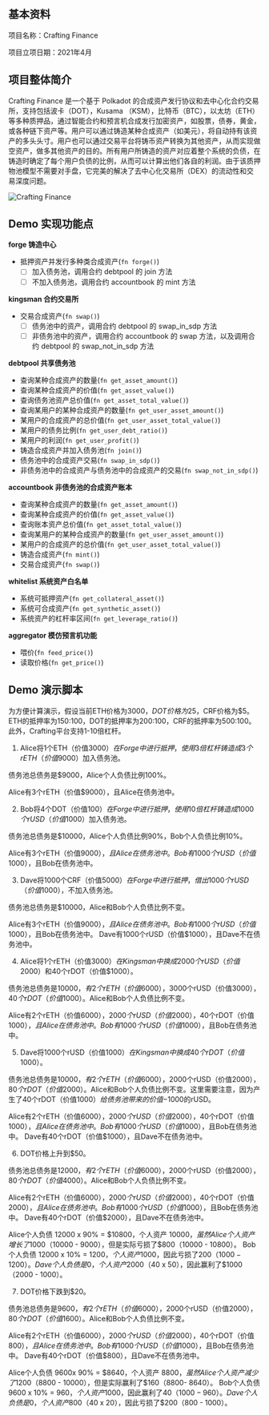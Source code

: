 ## 基本资料

项目名称：Crafting Finance

项目立项日期：2021年4月

## 项目整体简介
Crafting Finance 是一个基于 Polkadot 的合成资产发行协议和去中心化合约交易所，支持包括波卡（DOT），Kusama （KSM），比特币（BTC），以太坊（ETH）等多种质押品，通过智能合约和预言机合成发行加密资产，如股票，债券，黄金，或各种链下资产等。用户可以通过铸造某种合成资产（如美元），将自动持有该资产的多头头寸。用户也可以通过交易平台将铸币资产转换为其他资产，从而实现做空资产，做多其他资产的目的。所有用户所铸造的资产对应着整个系统的负债，在铸造时确定了每个用户负债的比例，从而可以计算出他们各自的利润。由于该质押物池模型不需要对手盘，它完美的解决了去中心化交易所（DEX）的流动性和交易深度问题。

![Crafting Finance](./logo.png)

## Demo 实现功能点

**forge 铸造中心**

- 抵押资产并发行多种类合成资产(`fn forge()`)
  - [ ] 加入债务池，调用合约 debtpool 的 join 方法
  - [ ] 不加入债务池，调用合约 accountbook 的 mint 方法

**kingsman 合约交易所**

- 交易合成资产(`fn swap()`)
  - [ ] 债务池中的资产，调用合约 debtpool 的 swap_in_sdp 方法
  - [ ] 非债务池中的资产，调用合约 accountbook 的 swap 方法，以及调用合约 debtpool 的 swap_not_in_sdp 方法

**debtpool 共享债务池**

- 查询某种合成资产的数量(`fn get_asset_amount()`)
- 查询某种合成资产的价值(`fn get_asset_value()`)
- 查询债务池资产总价值(`fn get_asset_total_value()`)
- 查询某用户的某种合成资产的数量(`fn get_user_asset_amount()`)
- 某用户的合成资产的总价值(`fn get_user_asset_total_value()`)
- 某用户的债务比例(`fn get_user_debt_ratio()`)
- 某用户的利润(`fn get_user_profit()`)
- 铸造合成资产并加入债务池(`fn join()`)
- 债务池中的合成资产交易(`fn swap_in_sdp()`)
- 非债务池中的合成资产与债务池中的合成资产的交易(`fn swap_not_in_sdp()`)

**accountbook 非债务池的合成资产账本**

- 查询某种合成资产的数量(`fn get_asset_amount()`)
- 查询某种合成资产的价值(`fn get_asset_value()`)
- 查询账本资产总价值(`fn get_asset_total_value()`)
- 查询某用户的某种合成资产的数量(`fn get_user_asset_amount()`)
- 某用户的合成资产的总价值(`fn get_user_asset_total_value()`)
- 铸造合成资产(`fn mint()`)
- 交易合成资产(`fn swap()`)

**whitelist 系统资产白名单**

- 系统可抵押资产(`fn get_collateral_asset()`)
- 系统可合成资产(`fn get_synthetic_asset()`)
- 系统资产的杠杆率区间(`fn get_leverage_ratio()`)

**aggregator 模仿预言机功能**

- 喂价(`fn feed_price()`)
- 读取价格(`fn get_price()`)

## Demo 演示脚本
为方便计算演示，假设当前ETH价格为$3000，DOT价格为$25，CRF价格为$5。ETH的抵押率为150:100，DOT的抵押率为200:100，CRF的抵押率为500:100。此外，Crafting平台支持1-10倍杠杆。

1. Alice将1个ETH（价值$3000）在Forge中进行抵押，使用3倍杠杆铸造成3个rETH（价值$9000）加入债务池。

债务池总债务是$9000，Alice个人负债比例100%。

Alice有3个rETH（价值$9000），且Alice在债务池中。

2. Bob将4个DOT（价值$100）在Forge中进行抵押，使用10倍杠杆铸造成1000个rUSD（价值$1000）加入债务池。

债务池总债务是$10000，Alice个人负债比例90%，Bob个人负债比例10%。

Alice有3个rETH（价值$9000），且Alice在债务池中。
Bob有1000个rUSD（价值$1000），且Bob在债务池中。

3. Dave将1000个CRF（价值$5000）在Forge中进行抵押，借出1000个rUSD（价值$1000），不加入债务池。

债务池总债务是$10000，Alice和Bob个人负债比例不变。

Alice有3个rETH（价值$9000），且Alice在债务池中。
Bob有1000个rUSD（价值$1000），且Bob在债务池中。
Dave有1000个rUSD（价值$1000），且Dave不在债务池中。

4. Alice将1个rETH（价值$3000）在Kingsman中换成2000个rUSD（价值$2000）和40个rDOT（价值$1000）。

债务池总债务是$10000，有2个rETH（价值$6000），3000个rUSD（价值$3000），40个rDOT（价值$1000）。Alice和Bob个人负债比例不变。

Alice有2个rETH（价值$6000），2000个rUSD（价值$2000），40个rDOT（价值$1000），且Alice在债务池中。
Bob有1000个rUSD（价值$1000），且Bob在债务池中。

5. Dave将1000个rUSD（价值$1000）在Kingsman中换成40个rDOT（价值$1000）。

债务池总债务是$10000，有2个rETH（价值$6000），2000个rUSD（价值$2000），80个rDOT（价值$2000）。Alice和Bob个人负债比例不变。这里需要注意，因为产生了40个rDOT（价值$1000）给债务池带来的价值-$1000的rUSD。

Alice有2个rETH（价值$6000），2000个rUSD（价值$2000），40个rDOT（价值$1000），且Alice在债务池中。
Bob有1000个rUSD（价值$1000），且Bob在债务池中。
Dave有40个rDOT（价值$1000），且Dave不在债务池中。

6. DOT价格上升到$50。

债务池总债务是$12000，有2个rETH（价值$6000），2000个rUSD（价值$2000），80个rDOT（价值$4000）。Alice和Bob个人负债比例不变。

Alice有2个rETH（价值$6000），2000个rUSD（价值$2000），40个rDOT（价值$2000），且Alice在债务池中。
Bob有1000个rUSD（价值$1000），且Bob在债务池中。
Dave有40个rDOT（价值$2000），且Dave不在债务池中。

Alice个人负债 12000 x 90% = $10800，个人资产 $10000，虽然Alice个人资产增长了$1000（10000 - 9000），但是实际亏损了$800（10000 - 10800）。
Bob个人负债 12000 x 10% = $1200，个人资产$1000，因此亏损了$200（1000- 1200）。
Dave个人负债是0，个人资产$2000（40 x 50），因此赢利了$1000（2000 - 1000）。

7. DOT价格下跌到$20。

债务池总债务是$9600，有2个rETH（价值$6000），2000个rUSD（价值$2000），80个rDOT（价值$1600）。Alice和Bob个人负债比例不变。

Alice有2个rETH（价值$6000），2000个rUSD（价值$2000），40个rDOT（价值$800），且Alice在债务池中。
Bob有1000个rUSD（价值$1000），且Bob在债务池中。
Dave有40个rDOT（价值$800），且Dave不在债务池中。

Alice个人负债 9600x 90% = $8640，个人资产 $8800，虽然Alice个人资产减少了$1200（8800 - 10000），但是实际赢利了$160（8800- 8640）。
Bob个人负债 9600 x 10% = $960，个人资产$1000，因此赢利了$40（1000- 960）。
Dave个人负债是0，个人资产$800（40 x 20），因此亏损了$200（800 - 1000）。
